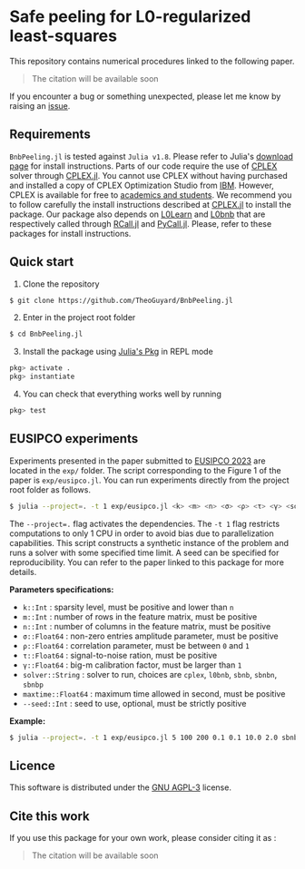 # Safe peeling for L0-regularized least-squares

This repository contains numerical procedures linked to the following paper.

> The citation will be available soon

If you encounter a bug or something unexpected, please let me know by raising an [issue](https://github.com/TheoGuyard/BnbPeeling.jl/issues).

## Requirements

`BnbPeeling.jl` is tested against `Julia v1.8`. Please refer to Julia's [download page](https://julialang.org/downloads/) for install instructions.
Parts of our code require the use of [CPLEX](https://www.ibm.com/fr-fr/analytics/cplex-optimizer) solver through [CPLEX.jl](https://github.com/jump-dev/CPLEX.jl). You cannot use CPLEX without having purchased and installed a copy of CPLEX Optimization Studio from [IBM](https://www.ibm.com). However, CPLEX is available for free to [academics and students](https://community.ibm.com/community/user/datascience/blogs/xavier-nodet1/2020/07/09/cplex-free-for-students). We recommend you to follow carefully the install instructions described at [CPLEX.jl](https://github.com/jump-dev/CPLEX.jl) to install the package.
Our package also depends on [L0Learn](https://github.com/hazimehh/L0Learn) and [L0bnb](https://github.com/alisaab/l0bnb) that are respectively called through [RCall.jl](https://github.com/JuliaInterop/RCall.jl) and [PyCall.jl](https://github.com/JuliaPy/PyCall.jl).
Please, refer to these packages for install instructions.

## Quick start

1. Clone the repository
```bash
$ git clone https://github.com/TheoGuyard/BnbPeeling.jl
```
2. Enter in the project root folder
```bash
$ cd BnbPeeling.jl
```
3. Install the package using [Julia's Pkg](https://docs.julialang.org/en/v1/stdlib/Pkg/) in REPL mode
```julia
pkg> activate .
pkg> instantiate
```
4. You can check that everything works well by running
```julia
pkg> test
```

## EUSIPCO experiments

Experiments presented in the paper submitted to [EUSIPCO 2023](http://eusipco2023.org) are located in the `exp/` folder. The script corresponding to the Figure 1 of the paper is `exp/eusipco.jl`.
You can run experiments directly from the project root folder as follows.
```bash
$ julia --project=. -t 1 exp/eusipco.jl <k> <m> <n> <σ> <ρ> <τ> <γ> <solver> <maxtime> --seed <seed>
```

The `--project=.` flag activates the dependencies. The `-t 1` flag restricts computations to only 1 CPU in order to avoid bias due to parallelization capabilities.
This script constructs a synthetic instance of the problem and runs a solver with some specified time limit.
A seed can be specified for reproducibility.
You can refer to the paper linked to this package for more details.

**Parameters specifications:**
* `k::Int` : sparsity level, must be positive and lower than `n`
* `m::Int` : number of rows in the feature matrix, must be positive
* `n::Int` : number of columns in the feature matrix, must be positive
* `σ::Float64` : non-zero entries amplitude parameter, must be positive
* `ρ::Float64` : correlation parameter, must be between `0` and `1`
* `τ::Float64` : signal-to-noise ration, must be positive
* `γ::Float64` : big-m calibration factor, must be larger than `1`
* `solver::String` : solver to run, choices are `cplex`, `l0bnb`, `sbnb`, `sbnbn`, `sbnbp`
* `maxtime::Float64` : maximum time allowed in second, must be positive
* `--seed::Int` : seed to use, optional, must be strictly positive

**Example:**
```bash
$ julia --project=. -t 1 exp/eusipco.jl 5 100 200 0.1 0.1 10.0 2.0 sbnbp 60.0 --seed 42
```

## Licence

This software is distributed under the [GNU AGPL-3](https://www.gnu.org/licenses/agpl-3.0.en.html) license.

## Cite this work

If you use this package for your own work, please consider citing it as :

> The citation will be available soon